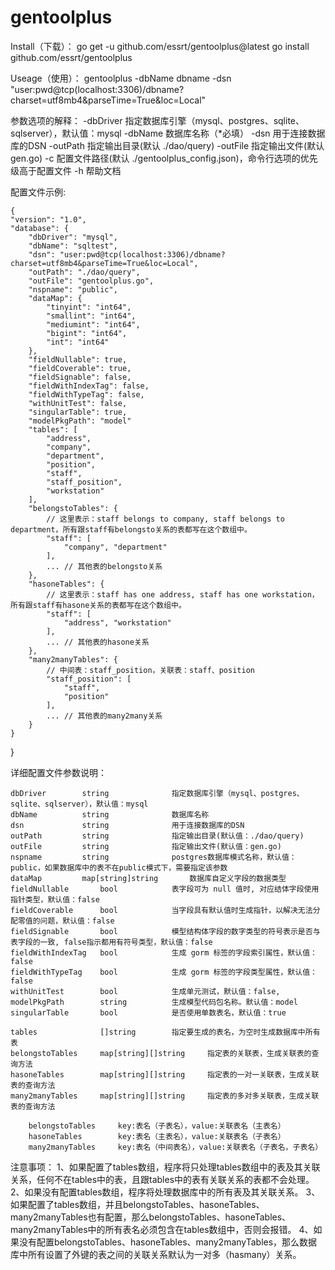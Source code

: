 # gentoolplus
Install（下载）：
go get -u github.com/essrt/gentoolplus@latest
go install github.com/essrt/gentoolplus

Useage（使用）：
gentoolplus -dbName dbname -dsn "user:pwd@tcp(localhost:3306)/dbname?charset=utf8mb4&parseTime=True&loc=Local"

参数选项的解释：
	-dbDriver	指定数据库引擎（mysql、postgres、sqlite、sqlserver），默认值：mysql
	-dbName 	数据库名称（*必填）
	-dsn   		用于连接数据库的DSN
	-outPath	指定输出目录(默认 ./dao/query)
	-outFile	指定输出文件(默认 gen.go)
	-c 		配置文件路径(默认 ./gentoolplus_config.json)，命令行选项的优先级高于配置文件
 	-h 		帮助文档

配置文件示例:

	{
    "version": "1.0",
    "database": {
        "dbDriver": "mysql",
        "dbName": "sqltest",
        "dsn": "user:pwd@tcp(localhost:3306)/dbname?charset=utf8mb4&parseTime=True&loc=Local",
        "outPath": "./dao/query",
        "outFile": "gentoolplus.go",
		"nspname": "public",
        "dataMap": {
            "tinyint": "int64",
            "smallint": "int64",
            "mediumint": "int64",
            "bigint": "int64",
            "int": "int64"
        },
        "fieldNullable": true,
        "fieldCoverable": true,
        "fieldSignable": false,
        "fieldWithIndexTag": false,
        "fieldWithTypeTag": false,
        "withUnitTest": false,
        "singularTable": true,
		"modelPkgPath": "model"
        "tables": [
			"address",
            "company",
			"department",
            "position",
            "staff",
            "staff_position",
			"workstation"
        ],
        "belongstoTables": {
			// 这里表示：staff belongs to company, staff belongs to department，所有跟staff有belongsto关系的表都写在这个数组中。
            "staff": [				
                "company", "department"
            ],
			...	// 其他表的belongsto关系					
        },
        "hasoneTables": {
			// 这里表示：staff has one address, staff has one workstation，所有跟staff有hasone关系的表都写在这个数组中。
			"staff": [				
				"address", "workstation"
			],
			...	// 其他表的hasone关系					
		},
        "many2manyTables": {
			// 中间表：staff_position，关联表：staff、position
            "staff_position": [		
                "staff",
                "position"
            ],
			...	// 其他表的many2many关系
        }
    }
}

详细配置文件参数说明：

	dbDriver		string				指定数据库引擎（mysql、postgres、sqlite、sqlserver），默认值：mysql
 	dbName  		string          	数据库名称  
	dsn     		string          	用于连接数据库的DSN  
	outPath 		string          	指定输出目录(默认值：./dao/query) 
	outFile 		string          	指定输出文件(默认值：gen.go)
	nspname 		string          	postgres数据库模式名称，默认值：public，如果数据库中的表不在public模式下，需要指定该参数
	dataMap 		map[string]string   	数据库自定义字段的数据类型
	fieldNullable 		bool   			表字段可为 null 值时, 对应结体字段使用指针类型，默认值：false
	fieldCoverable 		bool 			当字段具有默认值时生成指针，以解决无法分配零值的问题，默认值：false
	fieldSignable 		bool  			模型结构体字段的数字类型的符号表示是否与表字段的一致, false指示都用有符号类型，默认值：false
	fieldWithIndexTag 	bool  			生成 gorm 标签的字段索引属性，默认值：false
	fieldWithTypeTag 	bool 			生成 gorm 标签的字段类型属性，默认值：false
	withUnitTest 		bool  			生成单元测试，默认值：false,
	modelPkgPath 		string   		生成模型代码包名称。默认值：model  
	singularTable		bool			是否使用单数表名，默认值：true

	tables 				[]string 		指定要生成的表名，为空时生成数据库中所有表
	belongstoTables 	map[string][]string 	指定表的关联表，生成关联表的查询方法
	hasoneTables 		map[string][]string 	指定表的一对一关联表，生成关联表的查询方法
	many2manyTables 	map[string][]string 	指定表的多对多关联表，生成关联表的查询方法



```
	belongstoTables     key:表名（子表名），value:关联表名（主表名）
	hasoneTables        key:表名（主表名），value:关联表名（子表名）
	many2manyTables     key:表名（中间表名），value:关联表名（子表名，子表名）

```
注意事项：
    1、如果配置了tables数组，程序将只处理tables数组中的表及其关联关系，任何不在tables中的表，且跟tables中的表有关联关系的表都不会处理。
	2、如果没有配置tables数组，程序将处理数据库中的所有表及其关联关系。
	3、如果配置了tables数组，并且belongstoTables、hasoneTables、many2manyTables也有配置，那么belongstoTables、hasoneTables、many2manyTables中的所有表名必须包含在tables数组中，否则会报错。
	4、如果没有配置belongstoTables、hasoneTables、many2manyTables，那么数据库中所有设置了外键的表之间的关联关系默认为一对多（hasmany）关系。
```